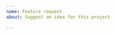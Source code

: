 ```yaml
---
name: Feature request
about: Suggest an idea for this project

---
```


<!-- Please search existing issues to avoid creating duplicates. -->

<!-- When writing your feature request, please try to answer the following:
- If your feature request is related to a problem, please describe it.
- Describe how you think this feature should work.
- Describe any alternative solutions or features you've considered.
-->